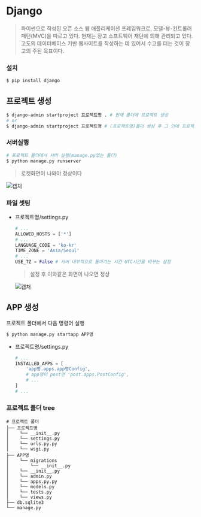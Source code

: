# Django

> 파이썬으로 작성된 오픈 소스 웹 애플리케이션 프레임워크로, 모델-뷰-컨트롤러 패턴(MVC)을 따르고 있다. 현재는 장고 소프트웨어 재단에 의해 관리되고 있다. 고도의 데이터베이스 기반 웹사이트를 작성하는 데 있어서 수고를 더는 것이 장고의 주된 목표이다.

### 설치

```bash
$ pip install django
```

## 프로젝트 생성

```bash
$ django-admin startproject 프로젝트명 . # 현재 폴더에 프로젝트 생성
# or
$ django-admin startproject 프로젝트명 # (프로젝트명)폴더 생성 후 그 안에 프로젝트 생성
```

### 서버실행

```bash
# 프로젝트 폴더에서 서버 실행(manage.py있는 폴더)
$ python manage.py runserver
```

> 로켓화면이 나와야 정상이다

![캡처](https://user-images.githubusercontent.com/45934117/68356262-22728580-0155-11ea-9632-a7ed2f9b7c64.PNG)

### 파일 셋팅

- 프로젝트명/settings.py

  ```python
  # ...
  ALLOWED_HOSTS = ['*']
  # ...
  LANGUAGE_CODE = 'ko-kr'
  TIME_ZONE = 'Asia/Seoul'
  # ...
  USE_TZ = False # 서버 내부적으로 돌아가는 시간 UTC시간을 바꾸는 설정
  ```

  > 설정 후 이와같은 화면이 나오면 정상

  ![캡처](https://user-images.githubusercontent.com/45934117/68357665-69fb1080-0159-11ea-8a4b-744f0c8c45b2.PNG)

## APP 생성

프로젝트 폴더에서 다음 명령어 실행

```bash
$ python manage.py startapp APP명
```

- 프로젝트명/settings.py

  ```python
  # ...
  INSTALLED_APPS = [
      'app명.apps.app명Config', 
      # app명이 post면 'post.apps.PostConfig', 
      # ...
  ]
  # ...
  ```

### 프로젝트 폴더 tree

```
# 프로젝트 폴더
├── 프로젝트명
│    └── __init__.py
│    └── settings.py
│    └── urls.py.py
│    └── wsgi.py
├── APP명
│    └── migrations
│        └── __init__.py
│    └── __init__.py
│    └── admin.py
│    └── apps.py.py
│    └── models.py
│    └── tests.py
│    └── views.py
├── db.sqlite3
└── manage.py
```

